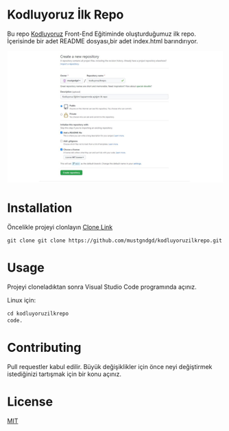 # Kodluyoruz İlk Repo
Bu repo [Kodluyoruz](http://kodluyoruz.com) Front-End Eğitiminde oluşturduğumuz ilk repo. İçerisinde bir adet README dosyası,bir adet index.html barındırıyor.

![](img/screenshot.jpg)

# Installation

Öncelikle projeyi clonlayın [Clone Link](https://github.com/mustgndgd/kodluyoruzilkrepo.git)

```
git clone git clone https://github.com/mustgndgd/kodluyoruzilkrepo.git
```

# Usage

Projeyi cloneladıktan sonra Visual Studio Code programında açınız.

Linux için:

```
cd kodluyoruzilkrepo
code.
```
# Contributing

Pull requestler kabul edilir. Büyük değişiklikler için önce neyi değiştirmek istediğinizi tartışmak için bir konu açınız.

# License

[MIT](https://choosealicense.com/licenses/mit/)